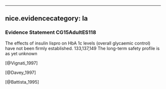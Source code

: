 
---
nice.evidencecategory: Ia
---

### Evidence Statement CG15AdultES118
The effects of insulin lispro on HbA 1c levels (overall glycaemic control) have not been firmly established. 133,137,149 The long-term safety profile is as yet unknown

[@Vignati_1997]

[@Davey_1997]

[@Battista_1995]

